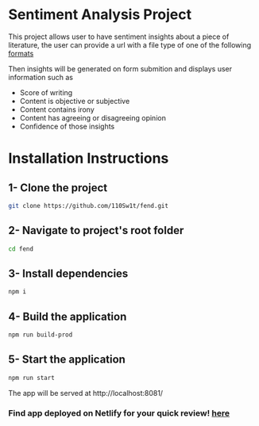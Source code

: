 # Sentiment Analysis Project

This project allows user to have sentiment insights about a piece of literature, the user can provide a url with a file type of one of the following [formats](https://www.meaningcloud.com/developer/documentation/supported-formats) 

Then insights will be generated on form submition and displays user information such as

- Score of writing
- Content is objective or subjective
- Content contains irony
- Content has agreeing or disagreeing opinion
- Confidence of those insights

# Installation Instructions

## 1- Clone the project
```bash
git clone https://github.com/110Sw1t/fend.git
```
## 2- Navigate to project's root folder
```bash
cd fend
```
## 3- Install dependencies
```bash
npm i
```
## 4- Build the application
```bash
npm run build-prod
```
## 5- Start the application
```bash
npm run start
```
The app will be served at http://localhost:8081/

### Find app deployed on Netlify for your quick review! [here](https://affectionate-agnesi-3e23f7.netlify.app/)

